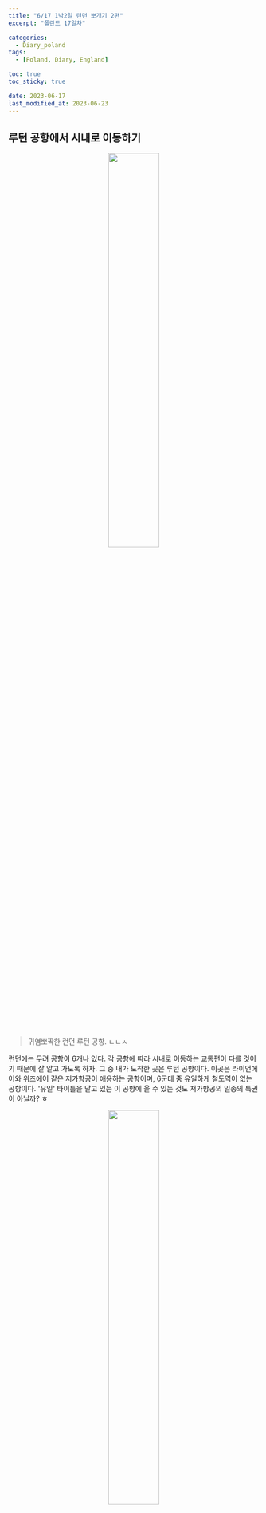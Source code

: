 ```yaml
---
title: "6/17 1박2일 런던 뽀개기 2편"
excerpt: "폴란드 17일차"

categories:
  - Diary_poland
tags:
  - [Poland, Diary, England]

toc: true
toc_sticky: true

date: 2023-06-17
last_modified_at: 2023-06-23
---
```


## 루턴 공항에서 시내로 이동하기

<p align="center">
<img src="https://drive.google.com/uc?id=1HfOTOOLYFVFFNWJ2w7V0cDzA7_tXylE6" width="45%">
</p>

> 귀염뽀짝한 런던 루턴 공항. ㄴㄴㅅ

런던에는 무려 공항이 6개나 있다. 각 공항에 따라 시내로 이동하는 교통편이 다를 것이기 때문에 잘 알고 가도록 하자. 그 중 내가 도착한 곳은 루턴 공항이다. 이곳은 라이언에어와 위즈에어 같은 저가항공이 애용하는 공항이며, 6군데 중 유일하게 철도역이 없는 공항이다. '유일' 타이틀을 달고 있는 이 공항에 올 수 있는 것도 저가항공의 일종의 특권이 아닐까? ㅎ

<p align="center">
<img src="https://drive.google.com/uc?id=1HZlMqtjbCJm26psnYeaHEFXhRYNCW56z" width="45%">
</p>

공항을 나서자마자 고속버스 앞에 사람들이 줄을 서 있다. 영국에서는 **무려 영어가 통하기 때문에** 친절하게 안내를 받으며 쉽게 티켓을 구매할 수 있다. 사진의 빅토리아 버스를 타고 런던 시내로 향했다.

## 왕이 있는 버킹엄 궁전

가장 첫 목적지는 영국 왕실의 관저 버킹엄 궁전으로 정했다. 정류장에서 가깝기도 하고, 11시에는 근위병 교대식이 있기 때문이다.

<p align="center">
<img src="https://drive.google.com/uc?id=1HfRpVSkZ4RtOFOYramIHsC9d3cl-4gMo" width="45%"> <img src="https://drive.google.com/uc?id=1HNklTK7z8c44BwSPlyjke3r2KS7y8hbK" width="45%">
</p>

무작정 길을 따라 걷다 보니, 영국스러운 건물들과 영국영국한 빨간 2층버스가 보였다. 사진의 건물은 빅토리아 역의 정문과 후문이다. 완전 딴판인 게 재밌었다.

<p align="center">
<img src="https://drive.google.com/uc?id=1HJmHeaSEbCoOwb4eiZRfMKc7eQvtvN34" width="45%"> <img src="https://drive.google.com/uc?id=1HDoxNNEySpkwE3_4hto6dDgP0f3tRCHl" width="45%">
</p>

11시까지는 시간이 남아서 근처 카페에서 브런치를 주문했다. 샌드위치 2종에 커피 2잔까지 가격은 26파운드. 한화로는 무려 4만원이 넘는 가격이었다. 세상에 이게 영국 물가구나 실감하며 길을 나섰다.. 참고로 바가지 아니다 확인했다ㅠㅠ

<p align="center">
<img src="https://drive.google.com/uc?id=1H9bUMI4j1B1LU2u9mVhJfPlWtlrj_WiK" width="45%"> <img src="https://drive.google.com/uc?id=1H71ZjfI3OKlRFmgCx5m5Uei4Torwjbi9" width="45%">
</p>

근엄한 궁전 앞에 교대식을 보려고 줄지어 서 있는 관객과, 마찬가지로 줄지어 서 있는 경찰들. 관저 앞에 꽃으로 예쁘게 꾸민 정원을 보니 뉴스 맛집이라는 생각이 들었다.

<p align="center">
<img src="https://drive.google.com/uc?id=1H8ekBWklpCGQJBdykhP7S_i2hJaSzKYc" width="45%">
</p>

친절한 경찰 행님들과 한 컷. 키높이 모자가 귀엽다.

근데 아무리 기다려도 교대를 안한다.. 서로 마주보고 교대를 하나 싶었는데 다들 말타고 어디론가 가버리는거임.. 그래서 경찰한테 물어보니, 오늘이 영국 국왕 찰스 3세의 생일이라 특별 행사가 있던 것이었다.

영국은 겨울 날씨가 너무 추워서, 겨울에 생일이었던 왕들이 국가 행사를 위해 공식 생일을 6월로 지정했던 유래가 있다. 찰스형도 실제 생일은 11월이지만, 공식 생일 행사가 오늘 있었던 모양이다.

<p align="center">
<img src="https://drive.google.com/uc?id=1GJXYeqA6nCKCuGmo1rAv85oOJOSSTEMd" width="45%">
</p>

> 빼꼼 보이는 왕족님들.. 진짜에요 믿어주세요

즉위 후 첫 생일 행사라서 더욱 자리 경쟁이 치열했다. 관객들 머리 틈새로 근위대를 지휘하는 찰스형과 마차를 탄 왕족들을 볼 수는 있었지만, 나머지는 영상으로 구경하기로 하고 발걸음을 옮겼다.

## 광화문이 생각나는 트라팔가 광장

<p align="center">
<img src="https://drive.google.com/uc?id=1x5p1X2CK4mLVbRmpj6cAKx5V8U5s_TZd" width="45%">
</p>

> 궁전의 바로 앞을 걸어나오면 드넓은 트라팔가 광장의 모습이 보인다. 사진은 나무위키 출처

트라팔가 해전에서 이름을 따온 트라팔가 광장은 전투를 승리로 이끈 넬슨 기념탑과 4마리 사자 동상 그리고 분수로 멋지게 꾸며져 있다. 광장 뒤에는 내셔널 갤러리 미술관이 위치해있어 입구로 통하는 공원 역할도 하고 있으며, 지리적 특성도 있어 여러 행사나 집회 혹은 게릴라 공연이 자주 열리는 곳이다.

<p align="center">
<img src="https://drive.google.com/uc?id=1GqMHVoMlOxdgFi3ijUGIIcE2xuc3HKo3" width="45%">
</p>

오늘은 국가 기념일을 맞이하여 큰 음악 축제가 열리고 있었다. 오페라와 뮤지컬 공연이 이어졌는데, 영국 국민들과 레미제라블 One day more 떼창은 신선한 경험이었다.

<p align="center">
<img src="https://drive.google.com/uc?id=1GNKiR8FTC-9sEKa-A4MFr3ioORpk3zut" width="45%">
<img src="https://drive.google.com/uc?id=1GJqOQhDmHZtxTZFXAlZws_JJiIvtxzit" width="45%">
</p>

이 즈음 찰스형 생일 행사 중 공중 분열식이 있었다. 광장에서 음악이 멈추고 하늘 위로 에어쇼가 펼쳐졌다. 국내에서 보기 힘든 거대한 군용 전투기들을 보고 많은 생각이 들었다.

## 런던의 타임스퀘어 피카딜리 서커스

<p align="center">
<img src="https://drive.google.com/uc?id=1Gmugt0qdCRNlV36DOg5u6fKfSMwOVPzk" width="45%">
</p>

이름만 보고 오해할 만하지만, 피카딜리 서커스는 원형 광장의 이름이다. 이 곳이 명소가 된 이유는 타임스퀘어를 떠올리는 전광판의 향연과, 쇼핑하기 좋은 입지에 있어 만남의 광장으로 활용되기 때문이다. 내가 좋아하는 상상용 노래를 버스킹하던 분, 공짜로 사진을 찍어주겠다는 분, 이제는 익숙해져버린 상의탈의 마초맨들까지 다양한 사람들이 그 공간을 즐기고 있었다 :)

<p align="center">
<img src="https://drive.google.com/uc?id=1Geb13Ps0JLUiRhXkbMixmQKPGlc3np4E" width="45%">
<img src="https://drive.google.com/uc?id=1GR6I15-11Uxi4RUVN6uKlBy2FI92xBy5" width="45%">
</p>

여기서는 다양한 쇼핑몰, 익숙한 프랜차이즈 체인점과 영국영국한 거리를 볼 수 있다.

## 랍스타 전문점 Burger & Lobster

<p align="center">
<img src="https://drive.google.com/uc?id=1GY8Di95eN0wH15ek6xImhGSzRNrNHJGF" width="45%">
</p>

나는 여행다닐 때 식당을 잘 안 찾아봐서 매번 버거만 먹고 다니곤 한다. 그래도 맛집을 가고 싶은 마음 반, 건강 생각 반으로 이번 런던에서 유일하게 미리 찾아둔 식당이 바로 이곳이었다. 겉모습에 비해 상당히 넓은 내부 모습과 보라는 듯이 전시되어 있는 랍스타 수조가 멋있었지만, 상당히 지치고 배고픈 내 눈길을 끌지는 못했다. 사진을 깜빡했다는 뜻이다.

<p align="center">
<img src="https://drive.google.com/uc?id=1G_lEdYnql1i-m9gq99ARJstusJamQfM_" width="45%">
</p>

> 이 곳의 대표메뉴 랍스타 롤(28.5£)과 클래식 버거(16£)

맥주 한 병이 8,000~10,000원 사이인 걸 생각하면 영국 물가가 정말 비싸긴 한데, 양과 맛을 생각했을 때 전혀 아깝지 않은 점심 메뉴였다. 보스턴에서 먹었던 소스 듬뿍 랍스타에 비하면 런던은 랍스타에서도 신사의 맛이 났다. 그리고 점원들이 너무 친근했다! 열심히 사진을 찍고 있으니 아이폰을 가져와 자랑하면서 카메라 기능을 보여주기도 했다 ㅋㅋ 랍스타 버거도 판매하고 있으니 취향껏 골라 먹으면 후회하지 않을 것이다.


## 런던 깨알 Tip

<p align="center">
<img src="https://drive.google.com/uc?id=1HqlSiiYirIOQbtd7-fFzgKgKGo9ydZc7" width="45%">
</p>

런던 공항에 도착하면 입국심사장에서 이런 표지를 볼 수 있다. 위에 해당하는 국적을 가진 사람들은 eGate에서 자동 심사로 편안하게 입국이 가능하다는 내용이다. 한국 여권 파워가 강하다고 말로만 들었지 이렇게 실감한 적은 처음이다. 펄~럭
